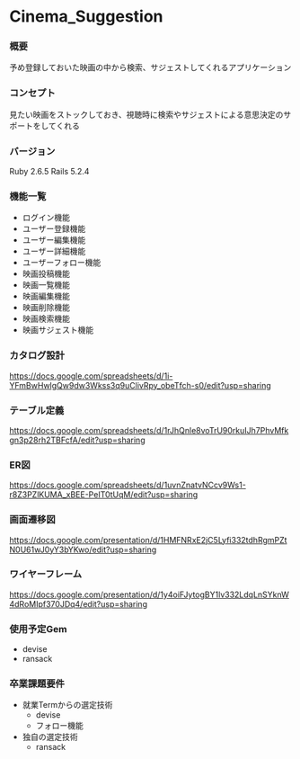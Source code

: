 # Cinema_Suggestion
### 概要
予め登録しておいた映画の中から検索、サジェストしてくれるアプリケーション
### コンセプト
見たい映画をストックしておき、視聴時に検索やサジェストによる意思決定のサポートをしてくれる
### バージョン
Ruby 2.6.5 Rails 5.2.4
### 機能一覧
- ログイン機能
- ユーザー登録機能
- ユーザー編集機能
- ユーザー詳細機能
- ユーザーフォロー機能
- 映画投稿機能
- 映画一覧機能
- 映画編集機能
- 映画削除機能
- 映画検索機能
- 映画サジェスト機能
### カタログ設計
https://docs.google.com/spreadsheets/d/1i-YFmBwHwlgQw9dw3Wkss3q9uClivRpy_obeTfch-s0/edit?usp=sharing
### テーブル定義
https://docs.google.com/spreadsheets/d/1rJhQnle8voTrU90rkuIJh7PhvMfkgn3p28rh2TBFcfA/edit?usp=sharing
### ER図
https://docs.google.com/spreadsheets/d/1uvnZnatvNCcv9Ws1-r8Z3PZlKUMA_xBEE-PeIT0tUqM/edit?usp=sharing
### 画面遷移図
https://docs.google.com/presentation/d/1HMFNRxE2jC5Lyfi332tdhRgmPZtN0U61wJ0yY3bYKwo/edit?usp=sharing
### ワイヤーフレーム
https://docs.google.com/presentation/d/1y4oiFJytogBY1lv332LdqLnSYknW4dRoMIpf370JDq4/edit?usp=sharing
### 使用予定Gem
- devise
- ransack
### 卒業課題要件
- 就業Termからの選定技術
  - devise
  - フォロー機能
- 独自の選定技術
  - ransack

